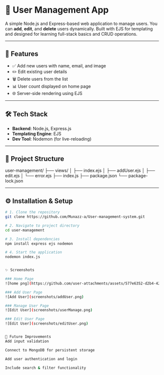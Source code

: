 # 👥 User Management App

A simple Node.js and Express-based web application to manage users. You can **add**, **edit**, and **delete** users dynamically. Built with EJS for templating and designed for learning full-stack basics and CRUD operations.

---

## 🚀 Features

- ✅ Add new users with name, email, and image
- ✏️ Edit existing user details
- 🗑️ Delete users from the list
- 📊 User count displayed on home page
- 🌐 Server-side rendering using EJS

---

## 🛠️ Tech Stack

- **Backend**: Node.js, Express.js
- **Templating Engine**: EJS
- **Dev Tool**: Nodemon (for live-reloading)

---

## 📁 Project Structure

user-management/
├── views/
│   ├── index.ejs
│   ├── addUser.ejs
│   ├── edit.ejs
│   └── error.ejs
├── index.js
├── package.json
└── package-lock.json



---

## ⚙️ Installation & Setup

```bash
# 1. Clone the repository
git clone https://github.com/Munazz-a/User-management-system.git

# 2. Navigate to project directory
cd user-management

# 3. Install dependencies
npm install express ejs nodemon

# 4. Start the application
nodemon index.js


✨ Screenshots

### Home Page
![home png](https://github.com/user-attachments/assets/577e6352-d2b4-42f4-bfef-cf685e75c482)

### Add User Page
![Add User](screenshots/addUser.png)

### Manage User Page
![Edit User](screenshots/userManage.png)

### Edit User Page
![Edit User](screenshots/editUser.png)


🧩 Future Improvements
Add input validation

Connect to MongoDB for persistent storage

Add user authentication and login

Include search & filter functionality
